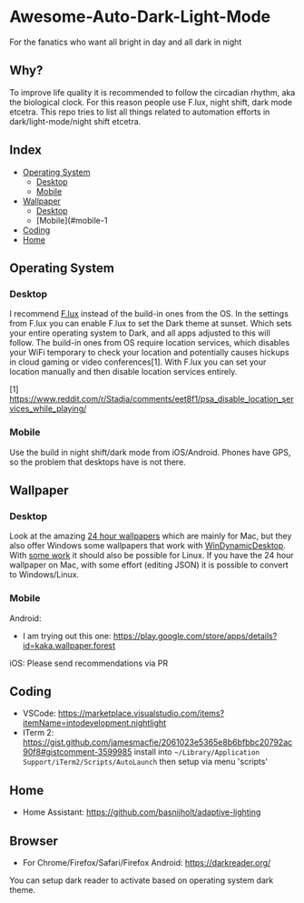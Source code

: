 # Awesome-Auto-Dark-Light-Mode
For the fanatics who want all bright in day and all dark in night

## Why?

To improve life quality it is recommended to follow the circadian rhythm, aka the biological clock. For this reason people use F.lux, night shift, dark mode etcetra. This repo tries to list all things related to automation efforts in dark/light-mode/night shift etcetra.

## Index

- [Operating System](#operating-system)
  * [Desktop](#desktop)
  * [Mobile](#mobile)
- [Wallpaper](#wallpaper1)
  * [Desktop](#desktop-1)
  * [Mobile](#mobile-1
- [Coding](#coding)
- [Home](#home)
  
<!-- toc -->

## Operating System

### Desktop
I recommend [F.lux](https://justgetflux.com/) instead of the build-in ones from the OS. In the settings from F.lux you can enable F.lux to set the Dark theme at sunset. Which sets your entire operating system to Dark, and all apps adjusted to this will follow. The build-in ones from OS require location services, which disables your WiFi temporary to check your location and potentially causes hickups in cloud gaming or video conferences[1]. With F.lux you can set your location manually and then disable location services entirely. 

[1] https://www.reddit.com/r/Stadia/comments/eet8f1/psa_disable_location_services_while_playing/

### Mobile
Use the build in night shift/dark mode from iOS/Android. Phones have GPS, so the problem that desktops have is not there.

## Wallpaper

### Desktop
Look at the amazing [24 hour wallpapers](https://www.jetsoncreative.com/24hourwallpaper) which are mainly for Mac, but they also offer Windows some wallpapers that work with [WinDynamicDesktop](https://www.microsoft.com/en-us/p/windynamicdesktop/9nm8n7dq3z5f). With [some work](https://www.omgubuntu.co.uk/2018/06/macos-mojave-dynamic-background-linux) it should also be possible for Linux. If you have the 24 hour wallpaper on Mac, with some effort (editing JSON) it is possible to convert to Windows/Linux.

### Mobile
Android: 
- I am trying out this one: https://play.google.com/store/apps/details?id=kaka.wallpaper.forest

iOS:
Please send recommendations via PR

## Coding

- VSCode: https://marketplace.visualstudio.com/items?itemName=intodevelopment.nightlight
- ITerm 2: https://gist.github.com/jamesmacfie/2061023e5365e8b6bfbbc20792ac90f8#gistcomment-3599985
install into `~/Library/Application Support/iTerm2/Scripts/AutoLaunch` then setup via menu 'scripts'


## Home

- Home Assistant: https://github.com/basnijholt/adaptive-lighting

## Browser

- For Chrome/Firefox/Safari/Firefox Android: https://darkreader.org/

 You can setup dark reader to activate based on operating system dark theme.

